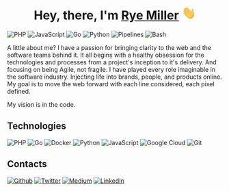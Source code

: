 <h1 align="center">Hey, there, I'm <a href="https://www.ryemiller.io/" target="_blank">Rye Miller</a> <img src="https://github.com/iods/iods/raw/develop/img/hello.gif" height="32" /></h1>

![PHP](https://img.shields.io/badge/PHP-Expert-a557c9?style=flat-square)
![JavaScript](https://img.shields.io/badge/JavaScript-Intermediate-ffea00?style=flat-square)
![Go](https://img.shields.io/badge/Go-Novice-45d7ff?style=flat-square)
![Python](https://img.shields.io/badge/Python-Novice-yellow?style=flat-square)
![Pipelines](https://img.shields.io/badge/Pipelines-Expert-blue?style=flat-square)
![Bash](https://img.shields.io/badge/Bash-Expert-black?style=flat-square)

A little about me? I have a passion for bringing clarity to the web and the software teams behind it. It all begins with a healthy obsession for the technologies and processes from a project's inception to it's delivery. And focusing on
being Agile, not fragile. I have played every role imaginable in the software industry. Injecting life into brands, people, and products online. My goal is to move the web forward with each line considered, each pixel defined.

My vision is in the code.


## Technologies

![PHP](https://img.shields.io/badge/-PHP-white?style=flat-square&logo=php)
![Go](https://img.shields.io/badge/-Go-white?style=flat-square&logo=go)
![Docker](https://img.shields.io/badge/-Docker-white?style=flat-square&logo=docker)
![Python](https://img.shields.io/badge/-Python-white?style=flat-square&logo=python)
![JavaScript](https://img.shields.io/badge/-JavaScript-white?style=flat-square&logo=javascript)
![Google Cloud](https://img.shields.io/badge/Google%20Cloud-white?style=flat-square&logo=google-cloud)
![Git](https://img.shields.io/badge/-Git-white?style=flat-square&logo=git)


## Contacts
<p>
  <a href="https://github.com/iods" target="_blank"><img alt="Github" src="https://img.shields.io/badge/GitHub-%2312100E.svg?&style=for-the-badge&logo=Github&logoColor=white" /></a>
  <a href="https://twitter.com/ryemiller" target="_blank"><img alt="Twitter" src="https://img.shields.io/badge/twitter-%231DA1F2.svg?&style=for-the-badge&logo=twitter&logoColor=white" /></a>
  <a href="https://medium.com/@ryemiller" target="_blank"><img alt="Medium" src="https://img.shields.io/badge/medium-%2312100E.svg?&style=for-the-badge&logo=medium&logoColor=white" /></a>
  <a href="https://www.linkedin.com/in/rye-miller-23404252" target="_blank"><img alt="LinkedIn" src="https://img.shields.io/badge/linkedin-%230077B5.svg?&style=for-the-badge&logo=linkedin&logoColor=white" /></a>
</p>
